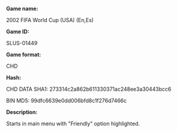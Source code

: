 ﻿**Game name:**

2002 FIFA World Cup (USA) (En,Es)

**Game ID:**

SLUS-01449

**Game format:**

CHD

**Hash:**

CHD DATA SHA1: 273314c2a862b611330371ac248ee3a30443bcc6

BIN MD5: 99dfc6639e0dd006bfd8c1f276d7466c

**Description:**

Starts in main menu with "Friendly" option highlighted.
